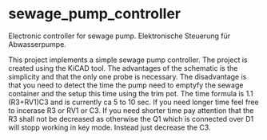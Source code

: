 # sewage_pump_controller
Electronic controller for sewage pump. Elektronische Steuerung für Abwasserpumpe.

This project implements a simple sewage pump controller.
The project is created using the KiCAD tool.
The advantages of the schematic is the simplicity and that the only one probe is necessary.
The disadvantage is that you need to detect the time the pump need to emptyfy the sewage container and the setup this time using the trim pot.
The time formula is 1.1 (R3+RV1)C3 and is currently ca 5 to 10 sec.
If you need longer time feel free to incerase R3 or RV1 or C3.
If you need shorter time pay attention that the R3 shall not be decreased as otherwise the Q1 which is connected over D1 will stopp working in key mode.
Instead just decrease the C3. 
